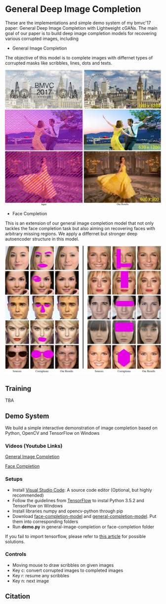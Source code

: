 # General Deep Image Completion
These are the implementations and simple demo system of my bmvc'17 paper: General Deep Image Completion with Lightweight cGANs. The main goal of our paper is to build deep image completion models for recovering various corrupted images, including

- General Image Completion

The objective of this model is to complete images with differnet types of corrupted masks like scribbles, lines, dots and texts.

![general image completion](https://raw.githubusercontent.com/adamstseng/general-deep-image-completion/master/general-completion.jpg)

- Face Completion

This is an extension of our general image completion model that not only tackles the face completion task but also aiming on recovering faces with arbitrary missing regions. We apply a differnet but stronger deep autoencoder structure in this model.

![face completion](https://raw.githubusercontent.com/adamstseng/general-deep-image-completion/d8211e9434af07b74bda3f304c16658189c380fc/face-completion.jpg)

## Training 
TBA

## Demo System
We build a simple interactive demonstration of image completion based on Python, OpenCV and TensorFlow on Windows

### Videos (Youtube Links)

[General Image Completion](https://www.youtube.com/watch?v=513xQM4NrxY&feature=youtu.be) 

[Face Completion](https://www.youtube.com/watch?v=MWj2kkMDrgY&feature=youtu.be)

### Setups
- Install [Visual Studio Code](https://code.visualstudio.com/): A source code editor (Optional, but highly recommended)
- Follow the guidelines from [TensorFlow](https://www.tensorflow.org/install/install_windows) to instal Python 3.5.2 and TensorFlow on Windows
- Install libraries numpy and opencv-python through pip
- Download [face-completion-model](https://drive.google.com/file/d/0BwBvCjzIsl2vZHoxS0RrRm55d1U/view?usp=sharing) and [general-completion-model](https://drive.google.com/file/d/0BwBvCjzIsl2vV3FvZUd0VjdxZE0/view?usp=sharing). Put them into corresponding folders
- Run **demo.py** in general-image-completion or face-completion folder

If you fail to import tensorflow, please refer to [this article](https://github.com/tensorflow/tensorflow/issues/8385) for possible solutions.

### Controls
- Moving mouse to draw scribbles on given images
- Key c: convert corrupted images to completed images
- Key r: resume any scribbles
- Key n: next image

## Citation

